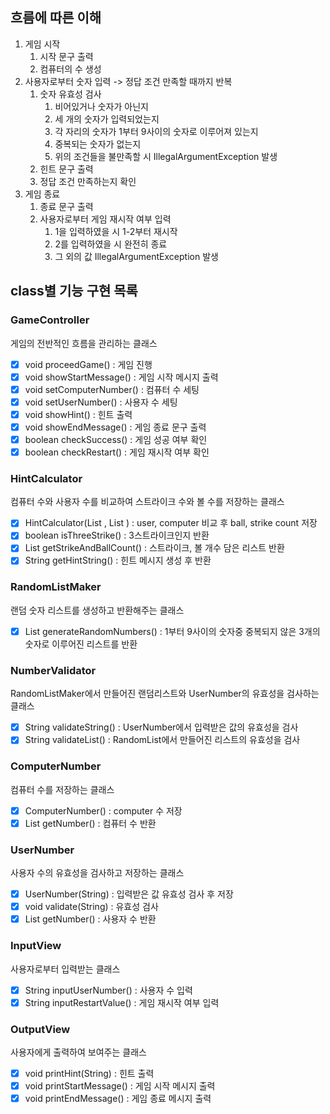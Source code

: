 ## 흐름에 따른 이해

1. 게임 시작
   1. 시작 문구 출력
   2. 컴퓨터의 수 생성
2. 사용자로부터 숫자 입력 -> 정답 조건 만족할 때까지 반복
   1. 숫자 유효성 검사
      1. 비어있거나 숫자가 아닌지
      2. 세 개의 숫자가 입력되었는지
      3. 각 자리의 숫자가 1부터 9사이의 숫자로 이루어져 있는지
      4. 중복되는 숫자가 없는지
      5. 위의 조건들을 불만족할 시 IllegalArgumentException 발생
   2. 힌트 문구 출력
   3. 정답 조건 만족하는지 확인
3. 게임 종료
   1. 종료 문구 출력
   2. 사용자로부터 게임 재시작 여부 입력
      1. 1을 입력하였을 시 1-2부터 재시작
      2. 2를 입력하였을 시 완전히 종료
      3. 그 외의 값 IllegalArgumentException 발생

## class별 기능 구현 목록

### GameController
게임의 전반적인 흐름을 관리하는 클래스

- [x] void proceedGame() : 게임 진행
- [x] void showStartMessage() : 게임 시작 메시지 출력
- [x] void setComputerNumber() : 컴퓨터 수 세팅
- [x] void setUserNumber() : 사용자 수 세팅
- [x] void showHint() : 힌트 출력
- [x] void showEndMessage() : 게임 종료 문구 출력
- [x] boolean checkSuccess() : 게임 성공 여부 확인
- [x] boolean checkRestart() : 게임 재시작 여부 확인

### HintCalculator
컴퓨터 수와 사용자 수를 비교하여 스트라이크 수와 볼 수를 저장하는 클래스

- [x] HintCalculator(List <Integer>, List <Integer>) : user, computer 비교 후 ball, strike count 저장
- [x] boolean isThreeStrike() : 3스트라이크인지 반환
- [x] List<Integer> getStrikeAndBallCount() : 스트라이크, 볼 개수 담은 리스트 반환
- [x] String getHintString() : 힌트 메시지 생성 후 반환

### RandomListMaker
랜덤 숫자 리스트를 생성하고 반환해주는 클래스

- [x] List<Integer> generateRandomNumbers() : 1부터 9사이의 숫자중 중복되지 않은 3개의 숫자로 이루어진 리스트를 반환 

### NumberValidator
RandomListMaker에서 만들어진 랜덤리스트와 UserNumber의 유효성을 검사하는 클래스

- [x] String validateString() : UserNumber에서 입력받은 값의 유효성을 검사
- [x] String validateList() : RandomList에서 만들어진 리스트의 유효성을 검사

### ComputerNumber
컴퓨터 수를 저장하는 클래스

- [x] ComputerNumber() : computer 수 저장
- [x] List<Integer> getNumber() : 컴퓨터 수 반환

### UserNumber
사용자 수의 유효성을 검사하고 저장하는 클래스

- [x] UserNumber(String) : 입력받은 값 유효성 검사 후 저장
- [x] void validate(String) : 유효성 검사
- [x] List<Integer> getNumber() : 사용자 수 반환

### InputView
사용자로부터 입력받는 클래스

- [x] String inputUserNumber() : 사용자 수 입력
- [x] String inputRestartValue() : 게임 재시작 여부 입력

### OutputView
사용자에게 출력하여 보여주는 클래스

- [x] void printHint(String) : 힌트 출력
- [x] void printStartMessage() : 게임 시작 메시지 출력
- [x] void printEndMessage() : 게임 종료 메시지 출력
